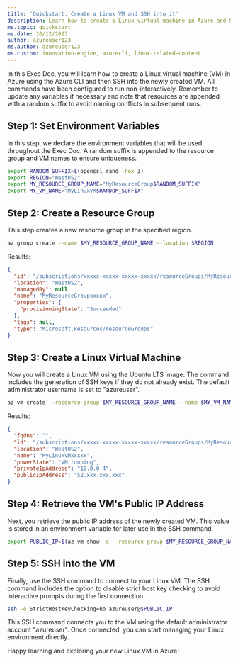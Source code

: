 ```yaml
---
title: 'Quickstart: Create a Linux VM and SSH into it'
description: Learn how to create a Linux virtual machine in Azure and SSH into it using Azure CLI commands within an Exec Doc.
ms.topic: quickstart
ms.date: 10/12/2023
author: azureuser123
ms.author: azureuser123
ms.custom: innovation-engine, azurecli, linux-related-content
---
```


In this Exec Doc, you will learn how to create a Linux virtual machine (VM) in Azure using the Azure CLI and then SSH into the newly created VM. All commands have been configured to run non-interactively. Remember to update any variables if necessary and note that resources are appended with a random suffix to avoid naming conflicts in subsequent runs.

## Step 1: Set Environment Variables

In this step, we declare the environment variables that will be used throughout the Exec Doc. A random suffix is appended to the resource group and VM names to ensure uniqueness.

```bash
export RANDOM_SUFFIX=$(openssl rand -hex 3)
export REGION="WestUS2"
export MY_RESOURCE_GROUP_NAME="MyResourceGroup$RANDOM_SUFFIX"
export MY_VM_NAME="MyLinuxVM$RANDOM_SUFFIX"
```

## Step 2: Create a Resource Group

This step creates a new resource group in the specified region.

```bash
az group create --name $MY_RESOURCE_GROUP_NAME --location $REGION
```

Results: 

<!-- expected_similarity=0.3 -->

```JSON
{
  "id": "/subscriptions/xxxxx-xxxxx-xxxxx-xxxxx/resourceGroups/MyResourceGroupxxxxx",
  "location": "WestUS2",
  "managedBy": null,
  "name": "MyResourceGroupxxxxx",
  "properties": {
    "provisioningState": "Succeeded"
  },
  "tags": null,
  "type": "Microsoft.Resources/resourceGroups"
}
```

## Step 3: Create a Linux Virtual Machine

Now you will create a Linux VM using the Ubuntu LTS image. The command includes the generation of SSH keys if they do not already exist. The default administrator username is set to "azureuser".

```bash
az vm create --resource-group $MY_RESOURCE_GROUP_NAME --name $MY_VM_NAME --image UbuntuLTS --admin-username azureuser --generate-ssh-keys
```

Results: 

<!-- expected_similarity=0.3 -->

```JSON
{
  "fqdns": "",
  "id": "/subscriptions/xxxxx-xxxxx-xxxxx-xxxxx/resourceGroups/MyResourceGroupxxxxx/providers/Microsoft.Compute/virtualMachines/MyLinuxVMxxxxx",
  "location": "WestUS2",
  "name": "MyLinuxVMxxxxx",
  "powerState": "VM running",
  "privateIpAddress": "10.0.0.4",
  "publicIpAddress": "52.xxx.xxx.xxx"
}
```

## Step 4: Retrieve the VM's Public IP Address

Next, you retrieve the public IP address of the newly created VM. This value is stored in an environment variable for later use in the SSH command.

```bash
export PUBLIC_IP=$(az vm show -d --resource-group $MY_RESOURCE_GROUP_NAME --name $MY_VM_NAME --query publicIps -o tsv)
```

## Step 5: SSH into the VM

Finally, use the SSH command to connect to your Linux VM. The SSH command includes the option to disable strict host key checking to avoid interactive prompts during the first connection.

```bash
ssh -o StrictHostKeyChecking=no azureuser@$PUBLIC_IP
```

This SSH command connects you to the VM using the default administrator account "azureuser". Once connected, you can start managing your Linux environment directly.

Happy learning and exploring your new Linux VM in Azure!